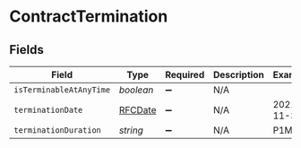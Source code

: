 # ContractTermination


## Fields

| Field                                | Type                                 | Required                             | Description                          | Example                              |
| ------------------------------------ | ------------------------------------ | ------------------------------------ | ------------------------------------ | ------------------------------------ |
| `isTerminableAtAnyTime`              | *boolean*                            | :heavy_minus_sign:                   | N/A                                  |                                      |
| `terminationDate`                    | [RFCDate](../../../types/rfcdate.md) | :heavy_minus_sign:                   | N/A                                  | 2021-11-30                           |
| `terminationDuration`                | *string*                             | :heavy_minus_sign:                   | N/A                                  | P1M                                  |